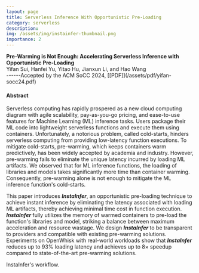 ```yaml
---
layout: page
title: Serverless Inference With Opportunistic Pre-Loading
category: serverless
description:
img: /assets/img/instainfer-thumbnail.png
importance: 2
---
```


<div class="title"><strong>Pre-Warming is Not Enough: Accelerating Serverless Inference with Opportunistic Pre-Loading</strong></div>
<div class="author">
    Yifan Sui, Hanfei Yu, Yitao Hu, Jianxun Li, and Hao Wang
</div>
<!-- <div class="periodical"> -->
------Accepted by the ACM SoCC 2024, [[PDF]](/assets/pdf/yifan-socc24.pdf)
<!-- </div> -->

<br />

#### Abstract

Serverless computing has rapidly prospered as a new cloud computing diagram with agile scalability, pay-as-you-go pricing, and ease-to-use features for Machine Learning (ML) inference tasks. Users package their ML code into lightweight serverless functions and execute them using containers. Unfortunately, a notorious problem, called cold-starts, hinders serverless computing from providing low-latency function executions. To mitigate cold-starts, pre-warming, which keeps containers warm predictively, has been widely accepted by academia and industry. However, pre-warming fails to eliminate the unique latency incurred by loading ML artifacts. We observed that for ML inference functions, the loading of libraries and models takes significantly more time than container warming. Consequently, pre-warming alone is not enough to mitigate the ML inference function's cold-starts.

This paper introduces **_InstaInfer_**, an opportunistic pre-loading technique to achieve instant inference by eliminating the latency associated with loading ML artifacts, thereby achieving minimal time cost in function execution. **_InstaInfer_** fully utilizes the memory of warmed containers to pre-load the function's libraries and model, striking a balance between maximum acceleration and resource wastage. We design **_InstaInfer_** to be transparent to providers and compatible with existing pre-warming solutions. Experiments on OpenWhisk with real-world workloads show that **_InstaInfer_** reduces up to 93\% loading latency and achieves up to 8$\times$ speedup compared to state-of-the-art pre-warming solutions.


<div class="row">
        <div class="col-12 col-sm-12 col-md-8 col-lg-7 mx-auto d-block">
        <img class="img-fluid" src="{{ '/assets/img/instainfer.png' | relative_url }}" alt="" />
        <div class="caption">
            InstaInfer's workflow.  
        </div>
    </div>
</div>

<br />
